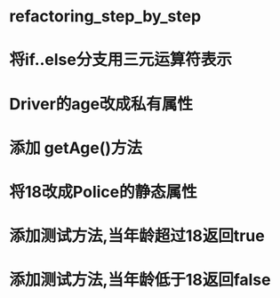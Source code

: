 # refactoring_step_by_step
# 将if..else分支用三元运算符表示
# Driver的age改成私有属性
# 添加 getAge()方法
# 将18改成Police的静态属性
# 添加测试方法,当年龄超过18返回true
# 添加测试方法,当年龄低于18返回false